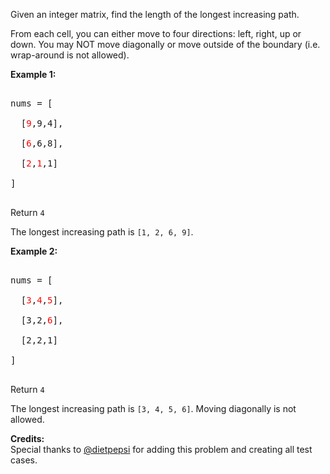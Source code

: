 
Given an integer matrix, find the length of the longest increasing path.


From each cell, you can either move to four directions: left, right, up or down. You may NOT move diagonally or move outside of the boundary (i.e. wrap-around is not allowed).


**Example 1:**
<pre>
nums = [
  [<font color="red">9</font>,9,4],
  [<font color="red">6</font>,6,8],
  [<font color="red">2</font>,<font color="red">1</font>,1]
]
</pre>



Return `4`<br/>

The longest increasing path is `[1, 2, 6, 9]`.


**Example 2:**
<pre>
nums = [
  [<font color="red">3</font>,<font color="red">4</font>,<font color="red">5</font>],
  [3,2,<font color="red">6</font>],
  [2,2,1]
]
</pre>



Return `4`<br/>

The longest increasing path is `[3, 4, 5, 6]`. Moving diagonally is not allowed.

**Credits:**<br />Special thanks to [@dietpepsi](https://leetcode.com/discuss/user/dietpepsi) for adding this problem and creating all test cases.
